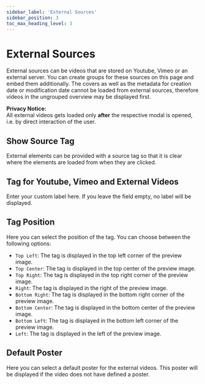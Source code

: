 ```yaml
---
sidebar_label: 'External Sources'
sidebar_position: 3
toc_max_heading_level: 3
---
```


# External Sources

External sources can be videos that are stored on Youtube, Vimeo or an external server. You can create groups for these
sources on this page and embed them additionally. The covers as well as the metadata for creation date or modification
date cannot be loaded from external sources, therefore videos in the ungrouped overview may be displayed first.

<div class="alert alert--info">
    <p><strong>Privacy Notice:</strong><br/>All external videos gets loaded only <b>after</b> the respective modal is opened, i.e. by direct interaction of the user.</p>
</div>

## Show Source Tag

External elements can be provided with a source tag so that it is clear where the elements are loaded from when they are
clicked.

## Tag for Youtube, Vimeo and External Videos

Enter your custom label here. If you leave the field empty, no label will be displayed.

## Tag Position

Here you can select the position of the tag. You can choose between the following options:

- ``Top Left``: The tag is displayed in the top left corner of the preview image.
- ``Top Center``: The tag is displayed in the top center of the preview image.
- ``Top Right``: The tag is displayed in the top right corner of the preview image.
- ``Right``: The tag is displayed in the right of the preview image.
- ``Bottom Right``: The tag is displayed in the bottom right corner of the preview image.
- ``Bottom Center``: The tag is displayed in the bottom center of the preview image.
- ``Bottom Left``: The tag is displayed in the bottom left corner of the preview image.
- ``Left``: The tag is displayed in the left of the preview image.

## Default Poster

Here you can select a default poster for the external videos. This poster will be displayed if the video does not have
defined a poster.
